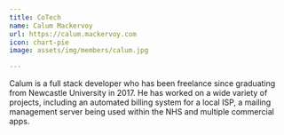 ```yaml
---
title: CoTech
name: Calum Mackervoy
url: https://calum.mackervoy.com
icon: chart-pie
image: assets/img/members/calum.jpg

---
```

Calum is a full stack developer who has been freelance since graduating from Newcastle University in 2017. He has worked on a wide variety of projects, including an automated billing system for a local ISP, a mailing management server being used within the NHS and multiple commercial apps.
